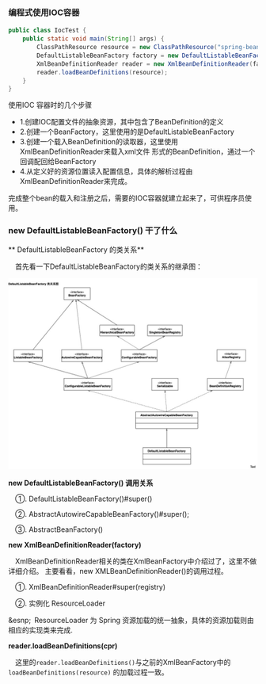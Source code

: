 ### 编程式使用IOC容器
``` java
public class IocTest {
	public static void main(String[] args) {
		ClassPathResource resource = new ClassPathResource("spring-bean.xml");
		DefaultListableBeanFactory factory = new DefaultListableBeanFactory();
		XmlBeanDefinitionReader reader = new XmlBeanDefinitionReader(factory);
		reader.loadBeanDefinitions(resource);
	}
}
```
使用IOC 容器时的几个步骤

- 1.创建IOC配置文件的抽象资源，其中包含了BeanDefinition的定义
- 2.创建一个BeanFactory，这里使用的是DefaultListableBeanFactory
- 3.创建一个载入BeanDefinition的读取器，这里使用XmlBeanDefinitionReader来载入xml文件
形式的BeanDefinition，通过一个回调配回给BeanFactory
- 4.从定义好的资源位置读入配置信息，具体的解析过程由XmlBeanDefinitionReader来完成。

完成整个bean的载入和注册之后，需要的IOC容器就建立起来了，可供程序员使用。

### new DefaultListableBeanFactory() 干了什么

** DefaultListableBeanFactory 的类关系**

&ensp;&ensp;首先看一下DefaultListableBeanFactory的类关系的继承图：

<div align="center">
    <img src="https://github.com/FunCheney/spring/blob/master/spring-src-read/src/main/java/my/image/ioc/DefaultListableFactory_class_relation.jpg
">
 </div> 
 
 **new DefaultListableBeanFactory() 调用关系**
 
&ensp;&ensp;①. DefaultListableBeanFactory()#super()

&ensp;&ensp;②. AbstractAutowireCapableBeanFactory()#super();

&ensp;&ensp;③. AbstractBeanFactory()

 **new XmlBeanDefinitionReader(factory)** 
 
 &ensp;&ensp;XmlBeanDefinitionReader相关的类在XmlBeanFactory中介绍过了，这里不做详细介绍。
 主要看看，new XMLBeanDefinitionReader()的调用过程。
 
 &ensp;&ensp;①. XmlBeanDefinitionReader#super(registry)
 
 &ensp;&ensp;②. 实例化 ResourceLoader
 
 &esnp;&ensp;ResourceLoader 为 Spring 资源加载的统一抽象，具体的资源加载则由相应的实现类来完成.

**reader.loadBeanDefinitions(cpr)**

&ensp;&ensp;这里的`reader.loadBeanDefinitions()`与之前的XmlBeanFactory中的 `loadBeanDefinitions(resource)`
的加载过程一致。